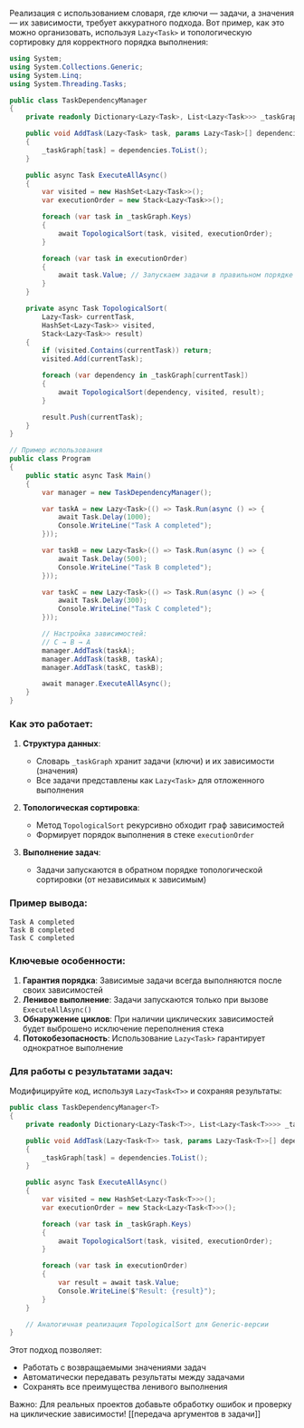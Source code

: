 Реализация с использованием словаря, где ключи — задачи, а значения — их зависимости, требует аккуратного подхода. Вот пример, как это можно организовать, используя `Lazy<Task>` и топологическую сортировку для корректного порядка выполнения:

```csharp
using System;
using System.Collections.Generic;
using System.Linq;
using System.Threading.Tasks;

public class TaskDependencyManager
{
    private readonly Dictionary<Lazy<Task>, List<Lazy<Task>>> _taskGraph = new();

    public void AddTask(Lazy<Task> task, params Lazy<Task>[] dependencies)
    {
        _taskGraph[task] = dependencies.ToList();
    }

    public async Task ExecuteAllAsync()
    {
        var visited = new HashSet<Lazy<Task>>();
        var executionOrder = new Stack<Lazy<Task>>();

        foreach (var task in _taskGraph.Keys)
        {
            await TopologicalSort(task, visited, executionOrder);
        }

        foreach (var task in executionOrder)
        {
            await task.Value; // Запускаем задачи в правильном порядке
        }
    }

    private async Task TopologicalSort(
        Lazy<Task> currentTask,
        HashSet<Lazy<Task>> visited,
        Stack<Lazy<Task>> result)
    {
        if (visited.Contains(currentTask)) return;
        visited.Add(currentTask);

        foreach (var dependency in _taskGraph[currentTask])
        {
            await TopologicalSort(dependency, visited, result);
        }

        result.Push(currentTask);
    }
}

// Пример использования
public class Program
{
    public static async Task Main()
    {
        var manager = new TaskDependencyManager();

        var taskA = new Lazy<Task>(() => Task.Run(async () => {
            await Task.Delay(1000);
            Console.WriteLine("Task A completed");
        }));

        var taskB = new Lazy<Task>(() => Task.Run(async () => {
            await Task.Delay(500);
            Console.WriteLine("Task B completed");
        }));

        var taskC = new Lazy<Task>(() => Task.Run(async () => {
            await Task.Delay(300);
            Console.WriteLine("Task C completed");
        }));

        // Настройка зависимостей:
        // C → B → A
        manager.AddTask(taskA);
        manager.AddTask(taskB, taskA);
        manager.AddTask(taskC, taskB);

        await manager.ExecuteAllAsync();
    }
}
```

### Как это работает:
1. **Структура данных**:
   - Словарь `_taskGraph` хранит задачи (ключи) и их зависимости (значения)
   - Все задачи представлены как `Lazy<Task>` для отложенного выполнения

2. **Топологическая сортировка**:
   - Метод `TopologicalSort` рекурсивно обходит граф зависимостей
   - Формирует порядок выполнения в стеке `executionOrder`

3. **Выполнение задач**:
   - Задачи запускаются в обратном порядке топологической сортировки (от независимых к зависимым)

### Пример вывода:
```
Task A completed
Task B completed
Task C completed
```

### Ключевые особенности:
1. **Гарантия порядка**: Зависимые задачи всегда выполняются после своих зависимостей
2. **Ленивое выполнение**: Задачи запускаются только при вызове `ExecuteAllAsync()`
3. **Обнаружение циклов**: При наличии циклических зависимостей будет выброшено исключение переполнения стека
4. **Потокобезопасность**: Использование `Lazy<Task>` гарантирует однократное выполнение

### Для работы с результатами задач:
Модифицируйте код, используя `Lazy<Task<T>>` и сохраняя результаты:

```csharp
public class TaskDependencyManager<T>
{
    private readonly Dictionary<Lazy<Task<T>>, List<Lazy<Task<T>>>> _taskGraph = new();

    public void AddTask(Lazy<Task<T>> task, params Lazy<Task<T>>[] dependencies)
    {
        _taskGraph[task] = dependencies.ToList();
    }

    public async Task ExecuteAllAsync()
    {
        var visited = new HashSet<Lazy<Task<T>>>();
        var executionOrder = new Stack<Lazy<Task<T>>>();

        foreach (var task in _taskGraph.Keys)
        {
            await TopologicalSort(task, visited, executionOrder);
        }

        foreach (var task in executionOrder)
        {
            var result = await task.Value;
            Console.WriteLine($"Result: {result}");
        }
    }

    // Аналогичная реализация TopologicalSort для Generic-версии
}
```

Этот подход позволяет:
- Работать с возвращаемыми значениями задач
- Автоматически передавать результаты между задачами
- Сохранять все преимущества ленивого выполнения

Важно: Для реальных проектов добавьте обработку ошибок и проверку на циклические зависимости!
[[передача аргументов в задачи]]